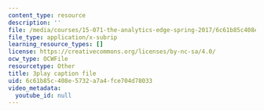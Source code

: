 ```yaml
---
content_type: resource
description: ''
file: /media/courses/15-071-the-analytics-edge-spring-2017/6c61b85c408e5732a7a4fce704d78033_fsF79kN9G28.vtt
file_type: application/x-subrip
learning_resource_types: []
license: https://creativecommons.org/licenses/by-nc-sa/4.0/
ocw_type: OCWFile
resourcetype: Other
title: 3play caption file
uid: 6c61b85c-408e-5732-a7a4-fce704d78033
video_metadata:
  youtube_id: null
---
```

